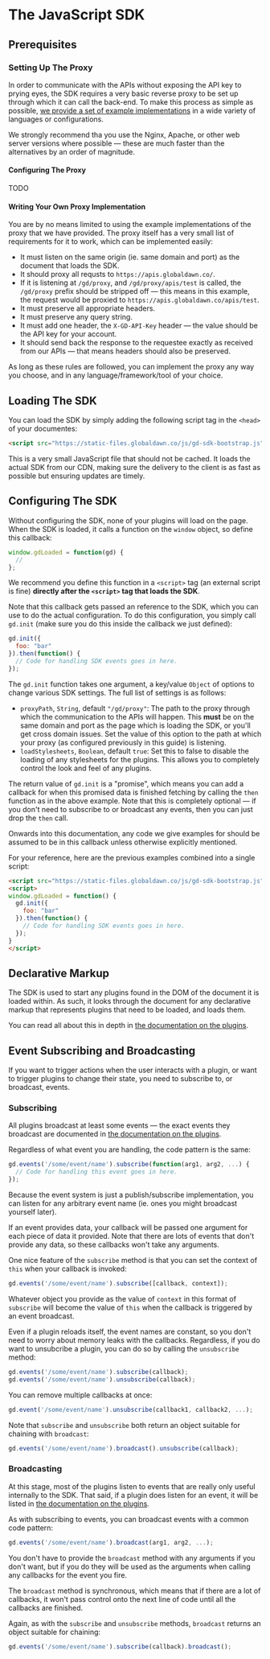# The JavaScript SDK

## Prerequisites

### Setting Up The Proxy

In order to communicate with the APIs without exposing the API key to prying eyes, the SDK requires a very basic reverse proxy to be set up through which it can call the back-end. To make this process as simple as possible, [we provide a set of example implementations](https://github.com/globaldawn/api-example-proxy) in a wide variety of languages or configurations.

We strongly recommend tha you use the Nginx, Apache, or other web server versions where possible &mdash; these are much faster than the alternatives by an order of magnitude.

#### Configuring The Proxy

TODO

#### Writing Your Own Proxy Implementation

You are by no means limited to using the example implementations of the proxy that we have provided. The proxy itself has a very small list of requirements for it to work, which can be implemented easily:

* It must listen on the same origin (ie. same domain and port) as the document that loads the SDK.
* It should proxy all requsts to `https://apis.globaldawn.co/`.
* If it is listening at `/gd/proxy`, and `/gd/proxy/apis/test` is called, the `/gd/proxy` prefix should be stripped off &mdash; this means in this example, the request would be proxied to `https://apis.globaldawn.co/apis/test`.
* It must preserve all appropriate headers.
* It must preserve any query string.
* It must add one header, the `X-GD-API-Key` header &mdash; the value should be the API key for your account.
* It should send back the response to the requestee exactly as received from our APIs &mdash; that means headers should also be preserved.

As long as these rules are followed, you can implement the proxy any way you choose, and in any language/framework/tool of your choice.

## Loading The SDK

You can load the SDK by simply adding the following script tag in the `<head>` of your documentes:

```html
<script src="https://static-files.globaldawn.co/js/gd-sdk-bootstrap.js"></script>
```

This is a very small JavaScript file that should not be cached. It loads the actual SDK from our CDN, making sure the delivery to the client is as fast as possible but ensuring updates are timely.

## Configuring The SDK

Without configuring the SDK, none of your plugins will load on the page. When the SDK is loaded, it calls a function on the `window` object, so define this callback:

```js
window.gdLoaded = function(gd) {
  //
};
```

We recommend you define this function in a `<script>` tag (an external script is fine) **directly after the `<script>` tag that loads the SDK**.

Note that this callback gets passed an reference to the SDK, which you can use to do the actual configuration. To do this configuration, you simply call `gd.init` (make sure you do this inside the callback we just defined):

```js
gd.init({
  foo: "bar"
}).then(function() {
  // Code for handling SDK events goes in here.
});
```

The `gd.init` function takes one argument, a key/value `Object` of options to change various SDK settings. The full list of settings is as follows:

* `proxyPath`, `String`, default `"/gd/proxy"`: The path to the proxy through which the communication to the APIs will happen. This **must** be on the same domain and port as the page which is loading the SDK, or you'll get cross domain issues. Set the value of this option to the path at which your proxy (as configured previously in this guide) is listening.
* `loadStylesheets`, `Boolean`, default `true`: Set this to false to disable the loading of any stylesheets for the plugins. This allows you to completely control the look and feel of any plugins.

The return value of `gd.init` is a "promise", which means you can add a callback for when this promised data is finished fetching by calling the `then` function as in the above example. Note that this is completely optional &mdash; if you don't need to subscribe to or broadcast any events, then you can just drop the `then` call.

Onwards into this documentation, any code we give examples for should be assumed to be in this  callback unless otherwise explicitly mentioned.

For your reference, here are the previous examples combined into a single script:

```html
<script src="https://static-files.globaldawn.co/js/gd-sdk-bootstrap.js"></script>
<script>
window.gdLoaded = function() {
  gd.init({
    foo: "bar"
  }).then(function() {
    // Code for handling SDK events goes in here.
  });
}
</script>
```

## Declarative Markup

The SDK is used to start any plugins found in the DOM of the document it is loaded within. As such, it looks through the document for any declarative markup that represents plugins that need to be loaded, and loads them.

You can read all about this in depth in [the documentation on the plugins](https://github.com/globaldawn/docs/blob/master/plugins/README.md).

## Event Subscribing and Broadcasting

If you want to trigger actions when the user interacts with a plugin, or want to trigger plugins to change their state, you need to subscribe to, or broadcast, events.

### Subscribing

All plugins broadcast at least some events &mdash; the exact events they broadcast are documented in [the documentation on the plugins](https://github.com/globaldawn/docs/blob/master/plugins/README.md).

Regardless of what event you are handling, the code pattern is the same:

```js
gd.events('/some/event/name').subscribe(function(arg1, arg2, ...) {
  // Code for handling this event goes in here.
});
```

Because the event system is just a publish/subscribe implementation, you can listen for any arbitrary event name (ie. ones you might broadcast yourself later).

If an event provides data, your callback will be passed one argument for each piece of data it provided. Note that there are lots of events that don't provide any data, so these callbacks won't take any arguments.

One nice feature of the `subscribe` method is that you can set the context of `this` when your callback is invoked:

```js
gd.events('/some/event/name').subscribe([callback, context]);
```

Whatever object you provide as the value of `context` in this format of `subscribe` will become the value of `this` when the callback is triggered by an event broadcast.

Even if a plugin reloads itself, the event names are constant, so you don't need to worry about memory leaks with the callbacks. Regardless, if you do want to unsubcribe a plugin, you can do so by calling the `unsubscribe` method:

```js
gd.events('/some/event/name').subscribe(callback);
gd.events('/some/event/name').unsubscribe(callback);
```

You can remove multiple callbacks at once:

```js
gd.event('/some/event/name').unsubscribe(callback1, callback2, ...);
```

Note that `subscribe` and `unsubscribe` both return an object suitable for chaining with `broadcast`:

```js
gd.events('/some/event/name').broadcast().unsubscribe(callback);
```

### Broadcasting

At this stage, most of the plugins listen to events that are really only useful internally to the SDK. That said, if a plugin does listen for an event, it will be listed in [the documentation on the plugins](https://github.com/globaldawn/docs/blob/master/plugins/README.md).

As with subscribing to events, you can broadcast events with a common code pattern:

```js
gd.events('/some/event/name').broadcast(arg1, arg2, ...);
```

You don't have to provide the `broadcast` method with any arguments if you don't want, but if you do they will be used as the arguments when calling any callbacks for the event you fire.

The `broadcast` method is synchronous, which means that if there are a lot of callbacks, it won't pass control onto the next line of code until all the callbacks are finished.

Again, as with the `subscribe` and `unsubscribe` methods, `broadcast` returns an object suitable for chaining:

```js
gd.events('/some/event/name').subscribe(callback).broadcast();
```
